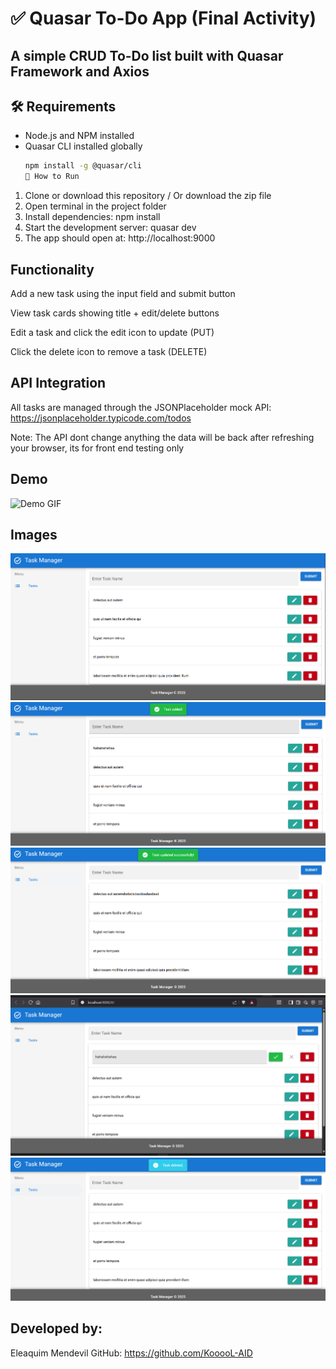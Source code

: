 # ✅ Quasar To-Do App (Final Activity)

## A simple CRUD To-Do list built with Quasar Framework and Axios

## 🛠 Requirements

- Node.js and NPM installed
- Quasar CLI installed globally
  ```bash
  npm install -g @quasar/cli
  🚀 How to Run
  ```

1. Clone or download this repository / Or download the zip file
2. Open terminal in the project folder
3. Install dependencies:
   npm install
4. Start the development server:
   quasar dev
5. The app should open at:
   http://localhost:9000

## Functionality

Add a new task using the input field and submit button

View task cards showing title + edit/delete buttons

Edit a task and click the edit icon to update (PUT)

Click the delete icon to remove a task (DELETE)

## API Integration

All tasks are managed through the JSONPlaceholder mock API:
https://jsonplaceholder.typicode.com/todos

Note: The API dont change anything the data will be back after refreshing your browser, its for front end testing only

## Demo

![Demo GIF](./public/images/demo.gif)

## Images

![Main Screenshot](./public/images/image.png)
![Task Added](./public/images/images2.png)
![Task Updating](./public/images/images5.png)
![Task Editing](./public/images/images3.png)
![Task Deleted](./public/images/images4.png)

## Developed by:

Eleaquim Mendevil
GitHub: https://github.com/KooooL-AID
